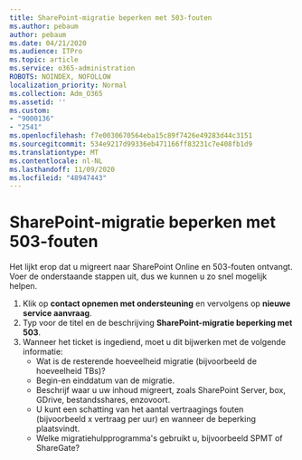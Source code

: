 ```yaml
---
title: SharePoint-migratie beperken met 503-fouten
ms.author: pebaum
author: pebaum
ms.date: 04/21/2020
ms.audience: ITPro
ms.topic: article
ms.service: o365-administration
ROBOTS: NOINDEX, NOFOLLOW
localization_priority: Normal
ms.collection: Adm_O365
ms.assetid: ''
ms.custom:
- "9000136"
- "2541"
ms.openlocfilehash: f7e0030670564eba15c89f7426e49283d44c3151
ms.sourcegitcommit: 534e9217d99336eb471166ff83231c7e408fb1d9
ms.translationtype: MT
ms.contentlocale: nl-NL
ms.lasthandoff: 11/09/2020
ms.locfileid: "48947443"
---
```

# <a name="sharepoint-migration-throttling-with-503-errors"></a>SharePoint-migratie beperken met 503-fouten

Het lijkt erop dat u migreert naar SharePoint Online en 503-fouten ontvangt. Voer de onderstaande stappen uit, dus we kunnen u zo snel mogelijk helpen.

1. Klik op **contact opnemen met ondersteuning** en vervolgens op **nieuwe service aanvraag**.
2. Typ voor de titel en de beschrijving **SharePoint-migratie beperking met 503**.
3. Wanneer het ticket is ingediend, moet u dit bijwerken met de volgende informatie:
    - Wat is de resterende hoeveelheid migratie (bijvoorbeeld de hoeveelheid TBs)?
    - Begin-en einddatum van de migratie.
    - Beschrijf waar u uw inhoud migreert, zoals SharePoint Server, box, GDrive, bestandsshares, enzovoort.
    - U kunt een schatting van het aantal vertraagings fouten (bijvoorbeeld x vertraag per uur) en wanneer de beperking plaatsvindt.
    - Welke migratiehulpprogramma's gebruikt u, bijvoorbeeld SPMT of ShareGate?
